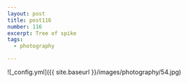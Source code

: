 ```yaml
---
layout: post
title: post116
number: 116
excerpt: Tree of spike
tags:
  - photography

---
```


![_config.yml]({{ site.baseurl }}/images/photography/54.jpg)
